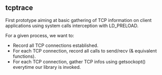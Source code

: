 ## tcptrace

First prototype aiming at basic gathering of TCP information on client applications using system calls interception with LD_PRELOAD.

For a given process, we want to:
- Record all TCP connections established.
- For each TCP connection, record all calls to send/recv (& equivalent functions).
- For each TCP connection, gather TCP infos using getsockopt() everytime our library is invoked.
